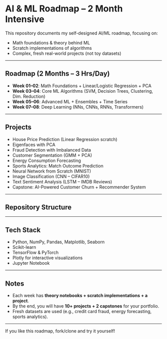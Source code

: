 # AI & ML Roadmap – 2 Month Intensive

This repository documents my self-designed AI/ML roadmap, focusing on:
- Math foundations & theory behind ML
- Scratch implementations of algorithms
- Complex, fresh real-world projects (not toy datasets)

---

## Roadmap (2 Months – 3 Hrs/Day)
- **Week 01–02**: Math Foundations + Linear/Logistic Regression + PCA  
- **Week 03–04**: Core ML Algorithms (SVM, Decision Trees, Clustering, Dim. Reduction)  
- **Week 05–06**: Advanced ML + Ensembles + Time Series  
- **Week 07–08**: Deep Learning (NNs, CNNs, RNNs, Transformers)  

---

## Projects
- House Price Prediction (Linear Regression scratch)
- Eigenfaces with PCA
- Fraud Detection with Imbalanced Data
- Customer Segmentation (GMM + PCA)
- Energy Consumption Forecasting
- Sports Analytics: Match Outcome Prediction
- Neural Network from Scratch (MNIST)
- Image Classification (CNN – CIFAR10)
- Text Sentiment Analysis (LSTM – IMDB Reviews)
- Capstone: AI-Powered Customer Churn + Recommender System

---

## Repository Structure


---

##  Tech Stack
- Python, NumPy, Pandas, Matplotlib, Seaborn
- Scikit-learn
- TensorFlow & PyTorch
- Plotly for interactive visualizations
- Jupyter Notebook

---

## Notes
- Each week has **theory notebooks + scratch implementations + a project**.  
- By the end, you will have **10+ projects + 2 capstones** for your portfolio.  
- Fresh datasets are used (e.g., credit card fraud, energy forecasting, sports analytics).  

---

If you like this roadmap, fork/clone and try it yourself!


